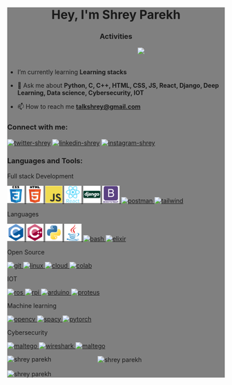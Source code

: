 <!-- <img src="https://img-c.udemycdn.com/redactor/raw/2020-10-10_10-32-20-69d03d986e3001cfb40c457eede13a58.jpg" height=200 width=250> -->
<div style="background-color:grey">
<h1 align="center">Hey, I'm Shrey Parekh</h1>
<h3 align="center">Activities</h3>

<img width=40% align="right" src="https://c.neh.tw/thumb/f/720/c65e5d8d71a549049df2.jpg">
<br>
<br>
  
- I’m currently learning **Learning stacks**

- 💬 Ask me about **Python, C, C++, HTML, CSS, JS, React, Django, Deep Learning, Data science, Cybersecurity, IOT**

- 📫 How to reach me **talkshrey@gmail.com**

<h3 align="left">Connect with me:</h3>
<p align="left">
<a href="https://twitter.com/Shrey68767170" target="blank"><img align="center" src="https://raw.githubusercontent.com/rahuldkjain/github-profile-readme-generator/master/src/images/icons/Social/twitter.svg" alt="twitter-shrey" height="30" width="40" /></a>
<a href="https://www.linkedin.com/in/shrey-parekh-a16644200/" target="blank"><img align="center" src="https://raw.githubusercontent.com/rahuldkjain/github-profile-readme-generator/master/src/images/icons/Social/linked-in-alt.svg" alt="linkedin-shrey" height="30" width="40" /></a>
<a href="https://www.instagram.com/_shrey003_/" target="blank"><img align="center" src="https://raw.githubusercontent.com/rahuldkjain/github-profile-readme-generator/master/src/images/icons/Social/instagram.svg" alt="instagram-shrey" height="30" width="40" /></a>
  
</p>

<h3 align="left">Languages and Tools:</h3>
<p align="left">  
  <p> Full stack Development </p>
  <p>
    <a href="https://www.w3schools.com/css/" target="_blank"> <img src="https://raw.githubusercontent.com/devicons/devicon/master/icons/css3/css3-original-wordmark.svg" alt="css3" width="40" height="40"/> </a> 
    <a href="https://www.w3.org/html/" target="_blank"> <img src="https://raw.githubusercontent.com/devicons/devicon/master/icons/html5/html5-original-wordmark.svg" alt="html5" width="40" height="40"/> </a>
    <a href="https://developer.mozilla.org/en-US/docs/Web/JavaScript" target="_blank"> <img src="https://raw.githubusercontent.com/devicons/devicon/master/icons/javascript/javascript-original.svg" alt="javascript" width="40" height="40"/> </a>
    <a href="https://reactjs.org/" target="_blank"> <img src="https://raw.githubusercontent.com/devicons/devicon/master/icons/react/react-original-wordmark.svg" alt="react" width="40" height="40"/> </a>
    <a href="https://www.djangoproject.com/" target="_blank"> <img src="https://raw.githubusercontent.com/devicons/devicon/master/icons/django/django-original.svg" alt="django" width="40" height="40"/> </a> 
  <a href="https://getbootstrap.com" target="_blank"> <img src="https://raw.githubusercontent.com/devicons/devicon/master/icons/bootstrap/bootstrap-plain-wordmark.svg" alt="bootstrap" width="40" height="40"/> </a> 
    <a href="https://postman.com" target="_blank"> <img src="https://www.vectorlogo.zone/logos/getpostman/getpostman-icon.svg" alt="postman" width="40" height="40"/> </a>
    <a href="https://tailwindcss.com/" target="_blank"> <img src="https://www.vectorlogo.zone/logos/tailwindcss/tailwindcss-icon.svg" alt="tailwind" width="40" height="40"/> </a>
  </p>
  <p> Languages </p>
  <p> <a href="https://www.cprogramming.com/" target="_blank"> <img src="https://raw.githubusercontent.com/devicons/devicon/master/icons/c/c-original.svg" alt="c" width="40" height="40"/> </a> 
  <a href="https://www.w3schools.com/cpp/" target="_blank"> <img src="https://raw.githubusercontent.com/devicons/devicon/master/icons/cplusplus/cplusplus-original.svg" alt="cplusplus" width="40" height="40"/> </a>
    <a href="https://www.python.org" target="_blank"> <img src="https://raw.githubusercontent.com/devicons/devicon/master/icons/python/python-original.svg" alt="python" width="40" height="40"/> </a>
    <a href="https://www.java.com/en/" target="_blank"> <img src="https://raw.githubusercontent.com/devicons/devicon/master/icons/java/java-original.svg" alt="java" width="40" height="40"/> </a>
    <a href="https://www.gnu.org/software/bash/" target="_blank"> <img src="https://d33wubrfki0l68.cloudfront.net/a49c5f63d431650c696cfd10cb70c880726281df/c9f07/img/logo.png" alt="bash" width="30" height="40"/> </a>
    <a href="https://elixir-lang.org/" target="_blank"> <img src="https://cdn.icon-icons.com/icons2/2107/PNG/512/file_type_elixir_icon_130623.png" alt="elixir" width="40" height="40"/> </a>
  </p>
  <p> Open Source </p>
  <p>
    <a href="https://git-scm.com/" target="_blank"> <img src="https://www.vectorlogo.zone/logos/git-scm/git-scm-icon.svg" alt="git" width="40" height="40"/> </a>
    <a href="https://www.linux.org/" target="_blank"> <img src="https://upload.wikimedia.org/wikipedia/commons/d/dd/Linux_logo.jpg" alt="linux" width="30" height="40"/> </a>
    <a href="https://cloud.google.com"> <img src="https://camo.githubusercontent.com/582944f6627732531ce1a2e20ad43538d1896e16a5f159ea28fd137dbb8e798a/68747470733a2f2f7777772e766563746f726c6f676f2e7a6f6e652f6c6f676f732f676f6f676c655f636c6f75642f676f6f676c655f636c6f75642d69636f6e2e737667" alt="cloud" width="40" height="40"/> </a>
    <a href="https://colab.research.google.com/?utm_source=scs-index"> <img src="https://avatars.githubusercontent.com/u/38081706?v=4" alt="colab" width="40" height="40"/> </a>  
  </p>
  
  <p> IOT </p>
  <p>
    <a href="https://www.ros.org/" target="_blank"> <img src="https://styles.redditmedia.com/t5_2s5r6/styles/communityIcon_izevtzy9s7d51.png?width=256&s=f31a48eb84853857b0ff34f7e3aae70540d249b7" alt="ros" width="40" height="40"/> </a>
    <a href="https://www.raspberrypi.org/" target="_blank"> <img src="https://cdn-icons-png.flaticon.com/512/5969/5969184.png" alt="rpi" width="40" height="40"/> </a>
    <a href="https://www.arduino.cc/" target="_blank"> <img src="https://www.vernier.com/wp-content/uploads/2020/06/Arduino-Loop-logo-white.png" alt="arduino" width="48" height="40"/> </a>
    <a href="https://www.labcenter.com/" target="_blank"> <img src="https://i0.wp.com/abbaspc.net/wp-content/uploads/2020/01/Proteus-Professional-Crack-Download.png" alt="proteus" width="43" height="40"/> </a>
  </p>
 
  <p> Machine learning </p>
  <p>
     <a href="https://opencv.org/" target="_blank"> <img src="https://camo.githubusercontent.com/ce9fb3389462f2c9444f863e410f0d17d04b216beba8749a015011887eadfbaf/68747470733a2f2f7777772e766563746f726c6f676f2e7a6f6e652f6c6f676f732f6f70656e63762f6f70656e63762d69636f6e2e737667" alt="opencv" width="40" height="40"/> </a>
    <a href="https://spacy.io/" target="_blank"> <img src="https://upload.wikimedia.org/wikipedia/commons/thumb/8/88/SpaCy_logo.svg/2560px-SpaCy_logo.svg.png" alt="spacy" width="68" height="38"/> </a>
    <a href="https://pytorch.org/" target="_blank"> <img src="https://camo.githubusercontent.com/c895dcc921b7591d8133f091d69bce4de301c6834af8a201d6a25237c80524cf/68747470733a2f2f7777772e766563746f726c6f676f2e7a6f6e652f6c6f676f732f7079746f7263682f7079746f7263682d69636f6e2e737667" alt="pytorch" width="40" height="40"/> </a>
  </p>
  
  <p> Cybersecurity </p>
  <p>
    <a href="https://www.maltego.com/" target="_blank"> <img src="https://taiwebs.com/upload/icons/maltego100-100.png" alt="maltego" width="40" height="40"/> </a>
    <a href="https://www.wireshark.org/" target="_blank"> <img src="https://cdn.icon-icons.com/icons2/1508/PNG/512/wireshark_104082.png" alt="wireshark" width="40" height="40"/> </a>
    <a href="https://portswigger.net/burp" target="_blank"> <img src="https://i2.wp.com/shareappscrack.com/wp-content/uploads/2021/02/be1f6631-3e12-47da-a6fd-f2e007191fae.png?fit=128%2C92&ssl=1" alt="maltego" width="40" height="40"/> </a>
  </p>

<p><img align="left" src="https://github-readme-stats.vercel.app/api/top-langs?username=talkshrey&show_icons=true&locale=en&layout=compact" alt="shrey parekh" width="40%"/></p>

<p> &nbsp; <img align="center" src="https://github-readme-stats.vercel.app/api?username=talkshrey&show_icons=true&locale=en" alt="shrey parekh" width="45%"/></p>

<p><img align="center" src="https://github-readme-streak-stats.herokuapp.com/?user=talkshrey&" alt="shrey parekh" /></p>
</div>
